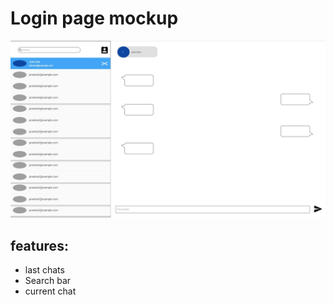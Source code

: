 # Login page mockup
![loginpage](/pics/landingpage.jpg)
## features:
* last chats 
* Search bar
* current chat

